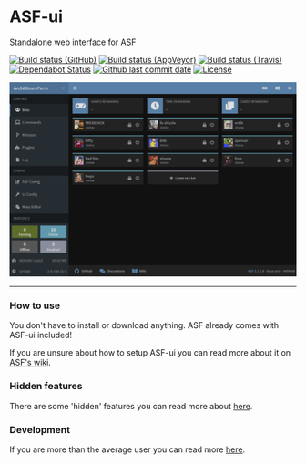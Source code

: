 # ASF-ui

Standalone web interface for ASF

[![Build status (GitHub)](https://img.shields.io/github/workflow/status/JustArchiNET/ASF-ui/ASF-ui-CI/master?label=GitHub&maxAge=600&logo=github)](https://github.com/JustArchiNET/ASF-ui/actions?query=branch%3Amaster)
[![Build status (AppVeyor)](https://img.shields.io/appveyor/ci/JustArchi/ASF-ui/master?label=AppVeyor&maxAge=600&logo=appveyor)](https://ci.appveyor.com/project/JustArchi/ASF-ui)
[![Build status (Travis)](https://img.shields.io/travis/com/JustArchiNET/ASF-ui/master?label=Travis&maxAge=600&logo=travis)](https://travis-ci.com/JustArchiNET/ASF-ui)
[![Dependabot Status](https://api.dependabot.com/badges/status?host=github&repo=JustArchiNET/ASF-ui)](https://dependabot.com)
[![Github last commit date](https://img.shields.io/github/last-commit/JustArchiNET/ASF-ui?label=Updated&maxAge=600&logo=github)](https://github.com/JustArchiNET/ASF-ui/commits)
[![License](https://img.shields.io/github/license/JustArchiNET/ASF-ui?label=License&maxAge=2592000&logo=apache)](https://github.com/JustArchiNET/ASF-ui/blob/master/LICENSE)

<img src="https://github.com/JustArchiNET/ASF-ui/blob/master/.github/previews/bots.png?raw=true">

***

### How to use

You don't have to install or download anything. ASF already comes with ASF-ui included!

If you are unsure about how to setup ASF-ui you can read more about it on [ASF's wiki](https://github.com/JustArchiNET/ArchiSteamFarm/wiki/Setting-up#using-asf-ui).

### Hidden features

There are some 'hidden' features you can read more about [here](https://github.com/JustArchiNET/ASF-ui/blob/master/.github/FEATURES.md).

### Development

If you are more than the average user you can read more [here](https://github.com/JustArchiNET/ASF-ui/blob/master/.github/DEVELOPMENT.md).
